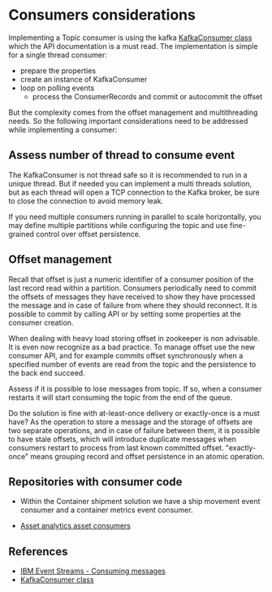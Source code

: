 # Consumers considerations 

Implementing a Topic consumer is using the kafka [KafkaConsumer class](https://kafka.apache.org/10/javadoc/?org/apache/kafka/clients/consumer/KafkaConsumer.html) which the API documentation is a must read.
The implementation is simple for a single thread consumer:
* prepare the properties
* create an instance of KafkaConsumer
* loop on polling events 
  * process the ConsumerRecords and commit or autocommit the offset 

But the complexity comes from the offset management and multithreading needs. So the following important considerations need to be addressed while implementing a consumer:

## Assess number of thread to consume event 
The KafkaConsumer is not thread safe so it is recommended to run in a unique thread. But if needed you can implement a multi threads solution, but as each thread will open a TCP connection to the Kafka broker, be sure to close the connection to avoid memory leak. 

If you need multiple consumers running in parallel to scale horizontally, you may define multiple partitions while configuring the topic and use fine-grained control over offset persistence.

## Offset management
Recall that offset is just a numeric identifier of a consumer position of the last record read within a partition. Consumers periodically need to commit the offsets of messages they have received to show they have processed the message and in case of failure from where they should reconnect. It is possible to commit by calling API or by setting some properties at the consumer creation.

When dealing with heavy load storing offset in zookeeper is non advisable. It is even now recognize as a bad practice. To manage offset use the new consumer API, and for example commits offset synchronously when a specified number of events are read from the topic and the persistence to the back end succeed.

Assess if it is possible to lose messages from topic.  If so, when a consumer restarts it will start consuming the topic from the end of the queue.

Do the solution is fine with at-least-once delivery or exactly-once is a must have? As the operation to store a message and the storage of offsets are two separate operations, and in case of failure between them, it is possible to have stale offsets, which will introduce duplicate messages when consumers restart to process from last known committed offset. "exactly-once" means grouping record and offset persistence in an atomic operation.


## Repositories with consumer code

* Within the Container shipment solution we have a ship movement event consumer and a container metrics event consumer.

* [Asset analytics asset consumers](https://github.com/ibm-cloud-architecture/refarch-asset-analytics/tree/master/asset-consumer)

## References

* [IBM Event Streams - Consuming messages](https://ibm.github.io/event-streams/about/consuming-messages/)
* [KafkaConsumer class](https://kafka.apache.org/10/javadoc/?org/apache/kafka/clients/consumer/KafkaConsumer.html)